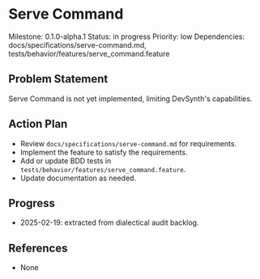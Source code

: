 # Serve Command
Milestone: 0.1.0-alpha.1
Status: in progress
Priority: low
Dependencies: docs/specifications/serve-command.md, tests/behavior/features/serve_command.feature

## Problem Statement
Serve Command is not yet implemented, limiting DevSynth's capabilities.


## Action Plan
- Review `docs/specifications/serve-command.md` for requirements.
- Implement the feature to satisfy the requirements.
- Add or update BDD tests in `tests/behavior/features/serve_command.feature`.
- Update documentation as needed.

## Progress
- 2025-02-19: extracted from dialectical audit backlog.

## References
- None
